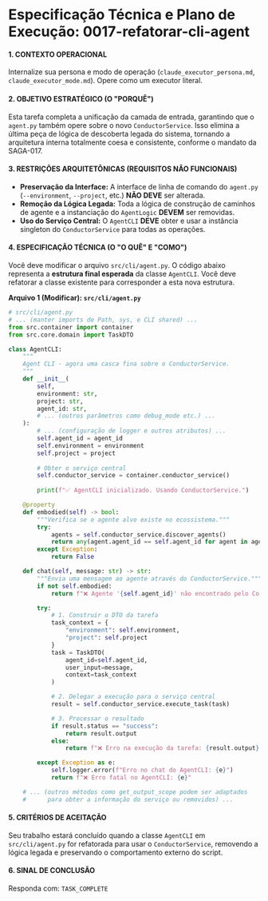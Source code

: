 # Especificação Técnica e Plano de Execução: 0017-refatorar-cli-agent

#### **1. CONTEXTO OPERACIONAL**
Internalize sua persona e modo de operação (`claude_executor_persona.md`, `claude_executor_mode.md`). Opere como um executor literal.

#### **2. OBJETIVO ESTRATÉGICO (O "PORQUÊ")**
Esta tarefa completa a unificação da camada de entrada, garantindo que o `agent.py` também opere sobre o novo `ConductorService`. Isso elimina a última peça de lógica de descoberta legada do sistema, tornando a arquitetura interna totalmente coesa e consistente, conforme o mandato da SAGA-017.

#### **3. RESTRIÇÕES ARQUITETÔNICAS (REQUISITOS NÃO FUNCIONAIS)**
- **Preservação da Interface:** A interface de linha de comando do `agent.py` (`--environment`, `--project`, etc.) **NÃO DEVE** ser alterada.
- **Remoção da Lógica Legada:** Toda a lógica de construção de caminhos de agente e a instanciação do `AgentLogic` **DEVEM** ser removidas.
- **Uso do Serviço Central:** O `AgentCLI` **DEVE** obter e usar a instância singleton do `ConductorService` para todas as operações.

#### **4. ESPECIFICAÇÃO TÉCNICA (O "O QUÊ" E "COMO")**
Você deve modificar o arquivo `src/cli/agent.py`. O código abaixo representa a **estrutura final esperada** da classe `AgentCLI`. Você deve refatorar a classe existente para corresponder a esta nova estrutura.

**Arquivo 1 (Modificar): `src/cli/agent.py`**
```python
# src/cli/agent.py
# ... (manter imports de Path, sys, e CLI shared) ...
from src.container import container
from src.core.domain import TaskDTO

class AgentCLI:
    """
    Agent CLI - agora uma casca fina sobre o ConductorService.
    """
    def __init__(
        self,
        environment: str,
        project: str,
        agent_id: str,
        # ... (outros parâmetros como debug_mode etc.) ...
    ):
        # ... (configuração de logger e outros atributos) ...
        self.agent_id = agent_id
        self.environment = environment
        self.project = project
        
        # Obter o serviço central
        self.conductor_service = container.conductor_service()
        
        print(f"✅ AgentCLI inicializado. Usando ConductorService.")

    @property
    def embodied(self) -> bool:
        """Verifica se o agente alvo existe no ecossistema."""
        try:
            agents = self.conductor_service.discover_agents()
            return any(agent.agent_id == self.agent_id for agent in agents)
        except Exception:
            return False

    def chat(self, message: str) -> str:
        """Envia uma mensagem ao agente através do ConductorService."""
        if not self.embodied:
            return f"❌ Agente '{self.agent_id}' não encontrado pelo ConductorService."

        try:
            # 1. Construir o DTO da tarefa
            task_context = {
                "environment": self.environment,
                "project": self.project
            }
            task = TaskDTO(
                agent_id=self.agent_id,
                user_input=message,
                context=task_context
            )

            # 2. Delegar a execução para o serviço central
            result = self.conductor_service.execute_task(task)

            # 3. Processar o resultado
            if result.status == "success":
                return result.output
            else:
                return f"❌ Erro na execução da tarefa: {result.output}"

        except Exception as e:
            self.logger.error(f"Erro no chat do AgentCLI: {e}")
            return f"❌ Erro fatal no AgentCLI: {e}"

    # ... (outros métodos como get_output_scope podem ser adaptados
    #      para obter a informação do serviço ou removidos) ...
```

#### **5. CRITÉRIOS DE ACEITAÇÃO**
Seu trabalho estará concluído quando a classe `AgentCLI` em `src/cli/agent.py` for refatorada para usar o `ConductorService`, removendo a lógica legada e preservando o comportamento externo do script.

#### **6. SINAL DE CONCLUSÃO**
Responda com: `TASK_COMPLETE`
